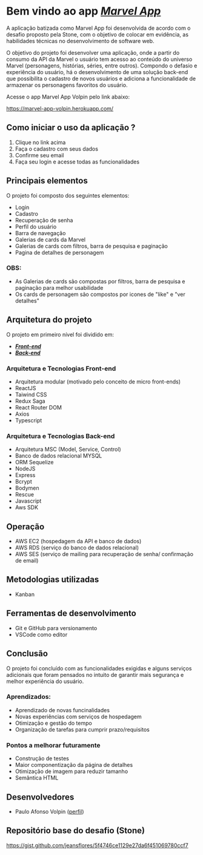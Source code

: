 # Bem vindo ao app [***Marvel App***](https://marvel-app-volpin.herokuapp.com/)

A aplicação batizada como Marvel App foi desenvolvida de acordo com o desafio proposto pela Stone, com o objetivo de colocar em evidência, as habilidades técnicas no desenvolvimento de software web.

O objetivo do projeto foi desenvolver uma aplicação, onde a partir do consumo da API da Marvel o usuário tem acesso ao conteúdo do universo Marvel (personagens, histórias, séries, entre outros). Compondo o defasio e experiência do usuário, há o desenvolvimento de uma solução back-end que possibilita o cadastro de novos usuários e adiciona a funcionalidade de armazenar os personagens favoritos do usuário.

Acesse o app Marvel App Volpin pelo link abaixo:

https://marvel-app-volpin.herokuapp.com/

## Como iniciar o uso da aplicação ?

1. Clique no link acima
2. Faça o cadastro com seus dados
3. Confirme seu email
4. Faça seu login e acesse todas as funcionalidades 

## Principais elementos

O projeto foi composto dos seguintes elementos:

- Login
- Cadastro
- Recuperação de senha
- Perfil do usuário
- Barra de navegação
- Galerias de cards da Marvel
- Galerias de cards com filtros, barra de pesquisa e paginação
- Pagina de detalhes de personagem

### OBS: 
- As Galerias de cards são compostas por filtros, barra de pesquisa e paginação para melhor usabilidade
- Os cards de personagem são compostos por icones de "like" e "ver detalhes"

## Arquitetura do projeto

O projeto em primeiro nível foi dividido em:

- [***Front-end***](https://github.com/pa-volpin/marvel-case-fe)
- [***Back-end***](https://github.com/pa-volpin/marvel-case-be)

### Arquitetura e Tecnologias Front-end

- Arquitetura modular (motivado pelo conceito de micro front-ends)
- ReactJS
- Taiwind CSS
- Redux Saga
- React Router DOM
- Axios
- Typescript

### Arquitetura e Tecnologias Back-end

- Arquitetura MSC (Model, Service, Control)
- Banco de dados relacional MYSQL
- ORM Sequelize
- NodeJS
- Express
- Bcrypt
- Bodymen
- Rescue
- Javascript
- Aws SDK

## Operação

- AWS EC2 (hospedagem da API e banco de dados)
- AWS RDS (serviço do banco de dados relacional)
- AWS SES (serviço de mailing para recuperação de senha/ confirmação de email)

## Metodologias utilizadas

- Kanban

## Ferramentas de desenvolvimento

- Git e GitHub para versionamento
- VSCode como editor

## Conclusão

O projeto foi concluído com as funcionalidades exigidas e alguns serviços adicionais que foram pensados no intuito de garantir mais segurança e melhor experiência do usuário.

### Aprendizados:
- Aprendizado de novas funcinalidades
- Novas experiências com serviços de hospedagem
- Otimização e gestão do tempo
- Organização de tarefas para cumprir prazo/requisitos

### Pontos a melhorar futuramente
- Construção de testes
- Maior componentização da página de detalhes
- Otimização de imagem  para reduzir tamanho
- Semântica HTML

## Desenvolvedores

- Paulo Afonso Volpin ([perfil](https://github.com/pa-volpin))

## Repositório base do desafio (Stone)

https://gist.github.com/jeansflores/5f4746ce1129e27da6f451069780ccf7
